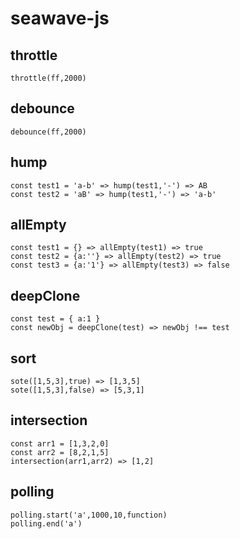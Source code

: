 # seawave-js

## throttle
```
throttle(ff,2000)
```

## debounce
```
debounce(ff,2000)
```

## hump
```
const test1 = 'a-b' => hump(test1,'-') => AB
const test2 = 'aB' => hump(test1,'-') => 'a-b'
```

## allEmpty
```
const test1 = {} => allEmpty(test1) => true
const test2 = {a:''} => allEmpty(test2) => true
const test3 = {a:'1'} => allEmpty(test3) => false
```

## deepClone
```
const test = { a:1 }
const newObj = deepClone(test) => newObj !== test
```

## sort
```
sote([1,5,3],true) => [1,3,5]
sote([1,5,3],false) => [5,3,1]
```

## intersection
```
const arr1 = [1,3,2,0]
const arr2 = [8,2,1,5]
intersection(arr1,arr2) => [1,2]
```

## polling
```
polling.start('a',1000,10,function)
polling.end('a')
```

